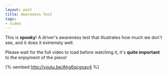 ```yaml
---
layout: post
title: Awareness Test
tags:
- video
---
```

This is <strong>spooky</strong>! A driver's awareness test that illustrates how much we don't see, and it does it extremely well.

Please wait for the full video to load before watching it, it's <strong>quite important</strong> to the enjoyment of the piece!

{% oembed http://youtu.be/Ahg6qcgoay4 %}
